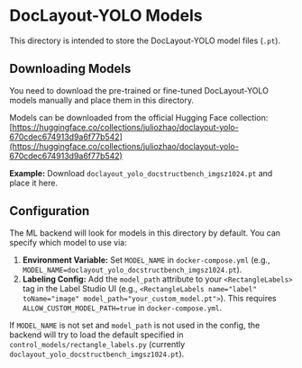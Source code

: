 # DocLayout-YOLO Models

This directory is intended to store the DocLayout-YOLO model files (`.pt`).

## Downloading Models

You need to download the pre-trained or fine-tuned DocLayout-YOLO models manually and place them in this directory.

Models can be downloaded from the official Hugging Face collection:
[https://huggingface.co/collections/juliozhao/doclayout-yolo-670cdec674913d9a6f77b542](https://huggingface.co/collections/juliozhao/doclayout-yolo-670cdec674913d9a6f77b542)

**Example:** Download `doclayout_yolo_docstructbench_imgsz1024.pt` and place it here.

## Configuration

The ML backend will look for models in this directory by default. You can specify which model to use via:

1.  **Environment Variable:** Set `MODEL_NAME` in `docker-compose.yml` (e.g., `MODEL_NAME=doclayout_yolo_docstructbench_imgsz1024.pt`).
2.  **Labeling Config:** Add the `model_path` attribute to your `<RectangleLabels>` tag in the Label Studio UI (e.g., `<RectangleLabels name="label" toName="image" model_path="your_custom_model.pt">`). This requires `ALLOW_CUSTOM_MODEL_PATH=true` in `docker-compose.yml`.

If `MODEL_NAME` is not set and `model_path` is not used in the config, the backend will try to load the default specified in `control_models/rectangle_labels.py` (currently `doclayout_yolo_docstructbench_imgsz1024.pt`).